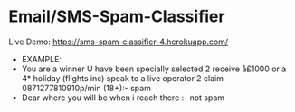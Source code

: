 # Email/SMS-Spam-Classifier
Live Demo: https://sms-spam-classifier-4.herokuapp.com/

* EXAMPLE:
* You are a winner U have been specially selected 2 receive å£1000 or a 4* holiday (flights inc) speak to a live operator 2 claim 0871277810910p/min (18+):- spam
* Dear where you will be when i reach there :- not spam


